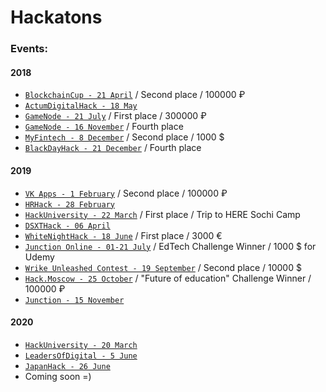 # Hackatons

### Events:

#### 2018
* [```BlockchainCup - 21 April```](BlockchainCup%20-%2021%20April%202018) / Second place / 100000 ₽
* [```ActumDigitalHack - 18 May```](ActumDigitalHack%20-%2018%20May%202018)
* [```GameNode - 21 July```](GameNode%20-%2021%20July%202018) / First place / 300000 ₽
* [```GameNode - 16 November```](GameNode%20-%2016%20November%202018) / Fourth place
* [```MyFintech - 8 December```](MyFintech%20-%208%20December%202018) / Second place / 1000 $
* [```BlackDayHack - 21 December```](BlackDayHack%20-%2021%20December%202018) / Fourth place

#### 2019
* [```VK Apps - 1 February```](VK%20Apps%20-%201%20February%202019) / Second place / 100000 ₽
* [```HRHack - 28 February```](HRHack%20-%2028%20February%202019)
* [```HackUniversity - 22 March```](HackUniversity%20-%2022%20March%202019) / First place / Trip to HERE Sochi Camp
* [```DSXTHack - 06 April```](DSXTHack%20-%2006%20April%202019)
* [```WhiteNightHack - 18 June```](WhiteNightHack%20-%2018%20June%202019) / First place / 3000 €
* [```Junction Online - 01-21 July```](https://junction.hackerearth.com/ru/#themes) / EdTech Challenge Winner / 1000 $ for Udemy
* [```Wrike Unleashed Contest - 19 September```](https://apptractor.ru/info/conferences/work-unleashed.html) / Second place / 10000 $
* [```Hack.Moscow - 25 October```](Hack.Moscow%20-%2025%20October%202019) / "Future of education" Challenge Winner / 100000 ₽
* [```Junction - 15 November```](Junction%20-%2015%20November%202019)

#### 2020
* [```HackUniversity - 20 March```](HackUniversity%20-%2020%20March%202020)
* [```LeadersOfDigital - 5 June```](LeadersOfDigital%20-%205%20June%202020)
* [```JapanHack - 26 June```](JapanHack%20-%2026%20June%202020)
* Coming soon =)
